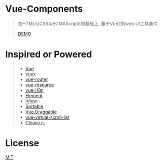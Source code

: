 # Vue-Components
>在HTML5/CSS3/ECMAScript5的基础上, 基于Vue2的web UI工具套件

>[DEMO](https://xparlyn.github.io/vue-component/examples/index.html)
# Inspired or Powered
>* [Vue](https://github.com/vuejs/vue)
>* [vuex](https://github.com/vuejs/vuex)
>* [vue-router](https://github.com/vuejs/vue-router)
>* [vue-resource](https://github.com/pagekit/vue-resource)
>* [vue-i18n](https://github.com/kazupon/vue-i18n)
>* [Element](https://github.com/ElemeFE/element)
>* [iView](https://github.com/iview/iview)
>* [Sortable](https://github.com/RubaXa/Sortable)
>* [Vue.Draggable](https://github.com/SortableJS/Vue.Draggable)
>* [vue-virtual-scroll-list](https://github.com/tangbc/vue-virtual-scroll-list)
>* [Cleave.js](http://nosir.github.io/cleave.js/)
# License
[MIT](https://opensource.org/licenses/MIT)
